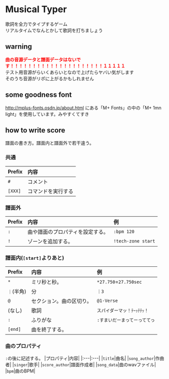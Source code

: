 # Musical Typer
歌詞を全力でタイプするゲーム<br>
リアルタイムでなんとかして歌詞を打ちましょう<br>
## warning
<span style="color: red; ">**曲の音源データと譜面データはないです！！！！！！！！！！！！！！！！！！！！！１１１１１**</span><br>
テスト用音源がらいくあらいとなので上げたらヤバい気がします<br>
そのうち音源がリポに上がるかもしれません

## some goodness font
http://mplus-fonts.osdn.jp/about.html にある「M+ Fonts」の中の「M+ 1mn light」を使用しています。みやすくてすき

## how to write score
譜面の書き方。譜面内と譜面外で若干違う。

### 共通
|Prefix|内容|
|:---|:---|
|`#`|コメント|
|`[XXX]`|コマンドを実行する|

### 譜面外
|Prefix|内容|例|
|:---|:---|:---|
|`:`|曲や譜面のプロパティを設定する。|`:bpm 120`|
|`!`|ゾーンを追加する。|`!tech-zone start`|

### 譜面内(`[start]`よりあと)
|Prefix|内容|例|
|:---|:---|:---|
|`*`|ミリ秒と秒。|`*27.750`=`27.750sec`|
|`｜`(半角)|分|`｜3`|
|`@`|セクション。曲の区切り。|`@1-Verse`|
|(なし)|歌詞|`スパイダーマッ！ﾃｰｯﾃﾃｯ！`|
|`:`|ふりがな|`:すまいだーまってーっててっ`|
|`[end]`|曲を終了する。|

### 曲のプロパティ
`:`の後に記述する。
|プロパティ|内容|
|:---|:---|
|`title`|曲名|
|`song_author`|作曲者|
|`singer`|歌手|
|`score_author`|譜面作成者|
|`song_data`|曲のwavファイル|
|`bpm`|曲のBPM|
